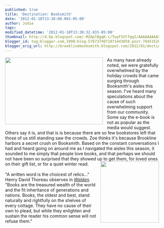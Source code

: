```yaml
---
published: true
title: 'Destination: Booksmith'
date: '2012-01-10T13:38:00.001-05:00'
author: Jodie
tags: 
modified_datetime: '2012-01-10T13:38:32.833-05:00'
thumbnail: http://4.bp.blogspot.com/-MZAplBgqK-c/TwyFSVtfqqI/AAAAAAAAASM/Bx7utbnmD74/s72-c/g18318300000000000078ebe9905974e7a82305250bf824e19ead7bec5e.jpg
blogger_id: tag:blogger.com,1999:blog-5767374071871443859.post-7845152693520233580
blogger_orig_url: http://brooklinebooksmith.blogspot.com/2012/01/destination-booksmith.html
---
```


<div class="separator" style="clear: both; text-align: center;"><a href="http://4.bp.blogspot.com/-MZAplBgqK-c/TwyFSVtfqqI/AAAAAAAAASM/Bx7utbnmD74/s1600/g18318300000000000078ebe9905974e7a82305250bf824e19ead7bec5e.jpg" imageanchor="1" style="clear: left; float: left; margin-bottom: 1em; margin-right: 1em;"><img border="0" height="219" src="http://4.bp.blogspot.com/-MZAplBgqK-c/TwyFSVtfqqI/AAAAAAAAASM/Bx7utbnmD74/s320/g18318300000000000078ebe9905974e7a82305250bf824e19ead7bec5e.jpg" width="320" /></a></div>As many have already noted, we were gratefully overwhelmed by the holiday crowds that came surging through Booksmith's aisles this season. I've heard many speculations about the cause of such overwhelming support from our community. Some say the e-book is not as popular as the media would suggest. Others say it is, and that is is because there are so few bookstores left that those of us still standing saw the crowds. Zoe thinks it's because Brookline harbors a secret crush on Booksmith. Based on the constant conversations I had and heard going on around me as I navigated the aisles this season, it sounded to me simply that people love books, and that perhaps we should not have been so surprised that they showed up to get them, for loved ones on their gift list, or for a quiet winter read.<a href="http://4.bp.blogspot.com/-sdfWrqZLl7Y/TwyEthZ5g_I/AAAAAAAAASE/ydatuMTiKQk/s1600/Walden_book_cover.jpg" imageanchor="1" style="clear: right; float: right; margin-bottom: 1em; margin-left: 1em;"><img border="0" height="200" src="http://4.bp.blogspot.com/-sdfWrqZLl7Y/TwyEthZ5g_I/AAAAAAAAASE/ydatuMTiKQk/s200/Walden_book_cover.jpg" width="191" /></a><br /><br />"A written word is the choicest of relics..." Henry David Thoreau observes in <em><a href="http://www.brooklinebooksmith-shop.com/book/9780940450271">Walden</a>. </em>"Books are the treasured wealth of the world and the fit inheritance of generations and nations. Books, the oldest and best, stand naturally and rightfully on the shelves of every cottage. They have no cause of their own to plead, but while they enlighten and sustain the reader his common sense will not refuse them."<br /><span style="font-size: x-small;"></span>